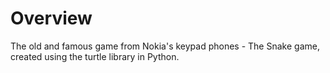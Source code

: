 # Overview

The old and famous game from Nokia's keypad phones - The Snake game, created using the turtle library in Python.
